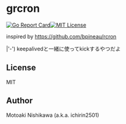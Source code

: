 grcron
====

[![Go Report Card](https://goreportcard.com/badge/github.com/ichirin2501/grcron)](https://goreportcard.com/report/github.com/ichirin2501/grcron)[![MIT License](http://img.shields.io/badge/license-MIT-blue.svg?style=flat)](LICENSE)  

inspired by https://github.com/bpineau/rcron  

|'-') keepalivedと一緒に使ってkickするやつだよ  

## License
MIT

## Author

Motoaki Nishikawa (a.k.a. ichirin2501)

